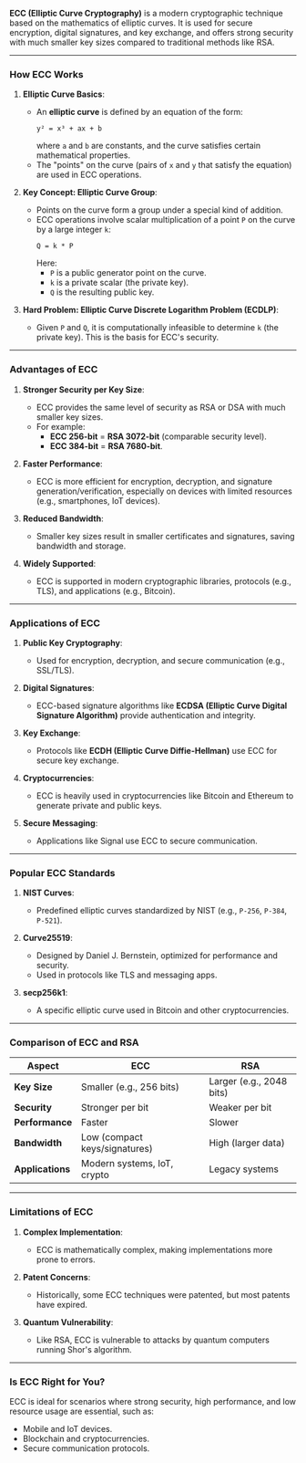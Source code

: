 **ECC (Elliptic Curve Cryptography)** is a modern cryptographic technique based on the mathematics of elliptic curves. It is used for secure encryption, digital signatures, and key exchange, and offers strong security with much smaller key sizes compared to traditional methods like RSA.

---

### **How ECC Works**

1. **Elliptic Curve Basics**:
   - An **elliptic curve** is defined by an equation of the form:
     ```
     y² = x³ + ax + b
     ```
     where `a` and `b` are constants, and the curve satisfies certain mathematical properties.
   - The "points" on the curve (pairs of `x` and `y` that satisfy the equation) are used in ECC operations.

2. **Key Concept: Elliptic Curve Group**:
   - Points on the curve form a group under a special kind of addition.
   - ECC operations involve scalar multiplication of a point `P` on the curve by a large integer `k`:
     ```
     Q = k * P
     ```
     Here:
     - `P` is a public generator point on the curve.
     - `k` is a private scalar (the private key).
     - `Q` is the resulting public key.

3. **Hard Problem: Elliptic Curve Discrete Logarithm Problem (ECDLP)**:
   - Given `P` and `Q`, it is computationally infeasible to determine `k` (the private key). This is the basis for ECC's security.

---

### **Advantages of ECC**

1. **Stronger Security per Key Size**:
   - ECC provides the same level of security as RSA or DSA with much smaller key sizes.
   - For example:
     - **ECC 256-bit** = **RSA 3072-bit** (comparable security level).
     - **ECC 384-bit** = **RSA 7680-bit**.

2. **Faster Performance**:
   - ECC is more efficient for encryption, decryption, and signature generation/verification, especially on devices with limited resources (e.g., smartphones, IoT devices).

3. **Reduced Bandwidth**:
   - Smaller key sizes result in smaller certificates and signatures, saving bandwidth and storage.

4. **Widely Supported**:
   - ECC is supported in modern cryptographic libraries, protocols (e.g., TLS), and applications (e.g., Bitcoin).

---

### **Applications of ECC**

1. **Public Key Cryptography**:
   - Used for encryption, decryption, and secure communication (e.g., SSL/TLS).

2. **Digital Signatures**:
   - ECC-based signature algorithms like **ECDSA (Elliptic Curve Digital Signature Algorithm)** provide authentication and integrity.

3. **Key Exchange**:
   - Protocols like **ECDH (Elliptic Curve Diffie-Hellman)** use ECC for secure key exchange.

4. **Cryptocurrencies**:
   - ECC is heavily used in cryptocurrencies like Bitcoin and Ethereum to generate private and public keys.

5. **Secure Messaging**:
   - Applications like Signal use ECC to secure communication.

---

### **Popular ECC Standards**

1. **NIST Curves**:
   - Predefined elliptic curves standardized by NIST (e.g., `P-256`, `P-384`, `P-521`).

2. **Curve25519**:
   - Designed by Daniel J. Bernstein, optimized for performance and security.
   - Used in protocols like TLS and messaging apps.

3. **secp256k1**:
   - A specific elliptic curve used in Bitcoin and other cryptocurrencies.

---

### **Comparison of ECC and RSA**

| **Aspect**       | **ECC**                       | **RSA**                |
|-------------------|-------------------------------|-------------------------|
| **Key Size**      | Smaller (e.g., 256 bits)      | Larger (e.g., 2048 bits) |
| **Security**      | Stronger per bit              | Weaker per bit         |
| **Performance**   | Faster                        | Slower                 |
| **Bandwidth**     | Low (compact keys/signatures) | High (larger data)     |
| **Applications**  | Modern systems, IoT, crypto   | Legacy systems         |

---

### **Limitations of ECC**

1. **Complex Implementation**:
   - ECC is mathematically complex, making implementations more prone to errors.

2. **Patent Concerns**:
   - Historically, some ECC techniques were patented, but most patents have expired.

3. **Quantum Vulnerability**:
   - Like RSA, ECC is vulnerable to attacks by quantum computers running Shor's algorithm.

---

### **Is ECC Right for You?**
ECC is ideal for scenarios where strong security, high performance, and low resource usage are essential, such as:
   - Mobile and IoT devices.
   - Blockchain and cryptocurrencies.
   - Secure communication protocols.
